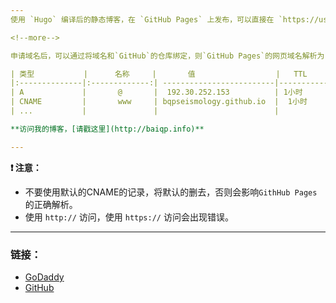 ```yaml
---
使用 `Hugo` 编译后的静态博客，在 `GitHub Pages` 上发布，可以直接在 `https://username.github.io` 查看。当然一些人想使用自定义域名，可以通过 [Godaddy](https://sg.godaddy.com/zh) 申请一个域名。

<!--more-->

申请域名后，可以通过将域名和`GitHub`的仓库绑定，则`GitHub Pages`的网页域名解析为自定义域名。具体做法如下，进入DNS管理，修改记录如下：

| 类型           |      名称     |       值                  |   TTL      |
|:--------------|:-------------:| -------------------------|------------:|
| A             |       @       |  192.30.252.153          | 1小时       |
| CNAME         |       www     | bqpseismology.github.io  |  1小时      |
| ...           |               |                          |             |

**访问我的博客，[请戳这里](http://baiqp.info)** 

---
```


**:heavy_exclamation_mark: 注意：**

  - 不要使用默认的CNAME的记录，将默认的删去，否则会影响`GithHub Pages`的正确解析。
  - 使用 `http://` 访问，使用 `https://` 访问会出现错误。

---

### 链接：

  - [GoDaddy](https://account.godaddy.com/products/#/)
  - [GitHub](https://github.com)